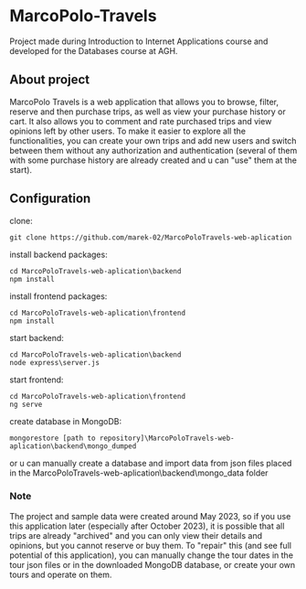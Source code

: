 # MarcoPolo-Travels
Project made during Introduction to Internet Applications course and developed for the Databases course at AGH.

## About project
MarcoPolo Travels is a web application that allows you to browse, filter, reserve and then purchase trips, as well as view your purchase history or cart. It also allows you to comment and rate purchased trips and view opinions left by other users. To make it easier to explore all the functionalities, you can create your own trips and add new users and switch between them without any authorization and authentication (several of them with some purchase history are already created and u can "use" them at the start).

## Configuration
clone:
```console
git clone https://github.com/marek-02/MarcoPoloTravels-web-aplication
```
install backend packages:
```
cd MarcoPoloTravels-web-aplication\backend
npm install 
```
install frontend packages:
```
cd MarcoPoloTravels-web-aplication\frontend
npm install 
```
start backend:
```
cd MarcoPoloTravels-web-aplication\backend
node express\server.js
```
start frontend:
```
cd MarcoPoloTravels-web-aplication\frontend
ng serve
```
create database in MongoDB:
```console
mongorestore [path to repository]\MarcoPoloTravels-web-aplication\backend\mongo_dumped
```
or u can manually create a database and import data from json files placed in the MarcoPoloTravels-web-aplication\backend\mongo_data folder

### Note
The project and sample data were created around May 2023, so if you use this application later (especially after October 2023), it is possible that all trips are already "archived" and you can only view their details and opinions, but you cannot reserve or buy them. To "repair" this (and see full potential of this application), you can manually change the tour dates in the tour json files or in the downloaded MongoDB database, or create your own tours and operate on them.